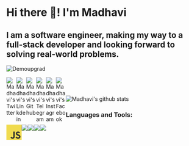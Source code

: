 # Hi there 👋! I'm Madhavi

## I am a software engineer, making my way to a full-stack developer and looking forward to solving real-world problems.

<p align="left"> <img src="https://komarev.com/ghpvc/?username=madhavi-kumari&label=Views&color=blue&style=plastic" alt="Demoupgrad" /> </p>

<a href="https://twitter.com/MadhaviRoy1">
  <img align="left" alt="Madhavi's Twitter" width="26px" src="https://cdn.jsdelivr.net/npm/simple-icons@v3/icons/twitter.svg" />
</a>
<a href="https://www.linkedin.com/in/madhavi-kumari-5629b5152/">
  <img align="left" alt="Madhavi's Linkdein" width="26px" src="https://cdn.jsdelivr.net/npm/simple-icons@v3/icons/linkedin.svg" />
</a>
<a href="https://github.com/madhavi-kumari">
  <img align="left" alt="Madhavi's Github" width="26px" src="https://cdn.jsdelivr.net/npm/simple-icons@v3/icons/github.svg" />
</a>
<a href="https://web.telegram.org/#/im">
  <img align="left" alt="Madhavi's Telegram" width="26px" src="https://cdn.jsdelivr.net/npm/simple-icons@v3/icons/telegram.svg" />
</a>
<a href="https://www.instagram.com/madhavi_roy/">
  <img align="left" alt="Madhavi's Instagram" width="26px" src="https://cdn.jsdelivr.net/npm/simple-icons@v3/icons/instagram.svg" />
</a>
<a href="https://www.facebook.com/madhavi.kumari.319/">
  <img align="left" alt="Madhavi's Facebook" width="26px" src="https://cdn.jsdelivr.net/npm/simple-icons@v3/icons/facebook.svg" />
</a>


<br/>
<br/>

![Madhavi's github stats](https://github-readme-stats.vercel.app/api?username=madhavi-kumari&show_icons=true&theme=radical)

### **Languages and Tools:**  
<a>
  <img align="left" img height="40" src="https://raw.githubusercontent.com/github/explore/80688e429a7d4ef2fca1e82350fe8e3517d3494d/topics/javascript/javascript.png"></a>

<a href="https://raw.githubusercontent.com/github/explore/80688e429a7d4ef2fca1e82350fe8e3517d3494d/topics/javascript/javascript.png">
  <img align="left" img height="40" src="https://upload.wikimedia.org/wikipedia/commons/e/ee/.NET_Core_Logo.svg"></a>

<a href="https://raw.githubusercontent.com/github/explore/80688e429a7d4ef2fca1e82350fe8e3517d3494d/topics/javascript/javascript.png">
  <img align="left" img height="40" src="https://upload.wikimedia.org/wikipedia/commons/9/9a/Visual_Studio_Code_1.35_icon.svg"></a>

<a href="https://raw.githubusercontent.com/github/explore/80688e429a7d4ef2fca1e82350fe8e3517d3494d/topics/javascript/javascript.png">
  <img align="left" img height="40" src="https://upload.wikimedia.org/wikipedia/commons/0/0a/Python.svg"></a>

<a href="https://raw.githubusercontent.com/github/explore/80688e429a7d4ef2fca1e82350fe8e3517d3494d/topics/javascript/javascript.png">
  <img align="left" img height="40" src="https://upload.wikimedia.org/wikipedia/commons/4/44/Spring_Framework_Logo_2018.svg"></a>






